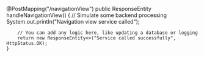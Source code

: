 @PostMapping("/navigationView")
    public ResponseEntity<String> handleNavigationView() {
        // Simulate some backend processing
        System.out.println("Navigation view service called");

        // You can add any logic here, like updating a database or logging
        return new ResponseEntity<>("Service called successfully", HttpStatus.OK);
    }
